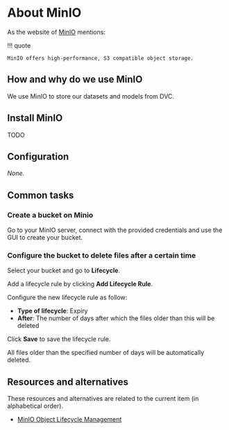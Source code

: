 # About MinIO

As the website of [MinIO](https://min.io/) mentions:

!!! quote

    MinIO offers high-performance, S3 compatible object storage.

## How and why do we use MinIO

We use MinIO to store our datasets and models from DVC.

## Install MinIO

TODO

## Configuration

_None._

## Common tasks

### Create a bucket on Minio

Go to your MinIO server, connect with the provided credentials and use the GUI to create your bucket.

### Configure the bucket to delete files after a certain time

Select your bucket and go to **Lifecycle**.

Add a lifecycle rule by clicking **Add Lifecycle Rule**.

Configure the new lifecycle rule as follow:

- **Type of lifecycle**: Expiry
- **After**: The number of days after which the files older than this will be deleted

Click **Save** to save the lifecycle rule.

All files older than the specified number of days will be automatically deleted.

## Resources and alternatives

These resources and alternatives are related to the current item (in alphabetical order).

- [MinIO Object Lifecycle Management](https://min.io/docs/minio/linux/administration/object-management/object-lifecycle-management.html)
